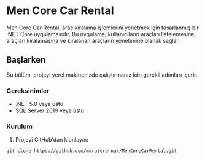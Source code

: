# Men Core Car Rental

Men Core Car Rental, araç kiralama işlemlerini yönetmek için tasarlanmış bir .NET Core uygulamasıdır. Bu uygulama, kullanıcıların araçları listelemesine, araçları kiralamasına ve kiralanan araçların yönetimine olanak sağlar.

## Başlarken

Bu bölüm, projeyi yerel makinenizde çalıştırmanız için gerekli adımları içerir.

### Gereksinimler

- .NET 5.0 veya üstü
- SQL Server 2019 veya üstü

### Kurulum

1. Projeyi GitHub'dan klonlayın:

```bash
git clone https://github.com/muraterennar/MenCoreCarRental.git
